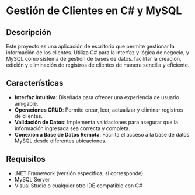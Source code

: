 # Gestión de Clientes en C# y MySQL

## Descripción

Este proyecto es una aplicación de escritorio que permite gestionar la información de los clientes. Utiliza C# para la interfaz y lógica de negocio, 
y MySQL como sistema de gestión de bases de datos. facilitar la creación, edición y eliminación de registros de clientes de manera sencilla y eficiente.

## Características

- **Interfaz Intuitiva**: Diseñada para ofrecer una experiencia de usuario amigable.
- **Operaciones CRUD**: Permite crear, leer, actualizar y eliminar registros de clientes.
- **Validación de Datos**: Implementa validaciones para asegurar que la información ingresada sea correcta y completa.
- **Conexión a Base de Datos Remota**: Facilita el acceso a la base de datos MySQL desde diferentes ubicaciones.

## Requisitos

- .NET Framework (versión específica, si corresponde)
- MySQL Server
- Visual Studio o cualquier otro IDE compatible con C#

